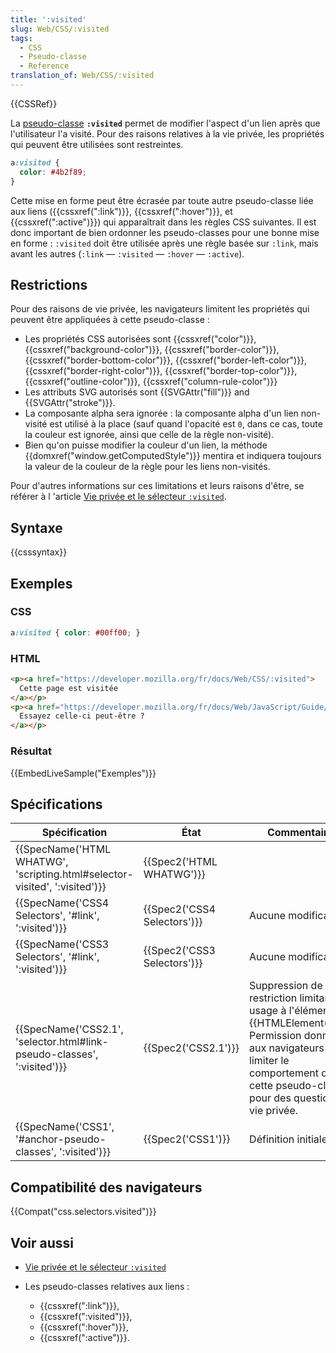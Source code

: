 ```yaml
---
title: ':visited'
slug: Web/CSS/:visited
tags:
  - CSS
  - Pseudo-classe
  - Reference
translation_of: Web/CSS/:visited
---
```

{{CSSRef}}

La [pseudo-classe](/fr/docs/Web/CSS/Pseudo-classes) **`:visited`** permet de modifier l'aspect d'un lien après que l'utilisateur l'a visité. Pour des raisons relatives à la vie privée, les propriétés qui peuvent être utilisées sont restreintes.

```css
a:visited {
  color: #4b2f89;
}
```

Cette mise en forme peut être écrasée par toute autre pseudo-classe liée aux liens ({{cssxref(":link")}}, {{cssxref(":hover")}}, et {{cssxref(":active")}}) qui apparaîtrait dans les règles CSS suivantes. Il est donc important de bien ordonner les pseudo-classes pour une bonne mise en forme : `:visited` doit être utilisée après une règle basée sur `:link`, mais avant les autres  (`:link` — `:visited` — `:hover` — `:active`).

## Restrictions

Pour des raisons de vie privée, les navigateurs limitent les propriétés qui peuvent être appliquées à cette pseudo-classe :

- Les propriétés CSS autorisées sont  {{cssxref("color")}}, {{cssxref("background-color")}}, {{cssxref("border-color")}}, {{cssxref("border-bottom-color")}}, {{cssxref("border-left-color")}}, {{cssxref("border-right-color")}}, {{cssxref("border-top-color")}}, {{cssxref("outline-color")}}, {{cssxref("column-rule-color")}}
- Les attributs SVG autorisés sont {{SVGAttr("fill")}} and {{SVGAttr("stroke")}}.
- La composante alpha sera ignorée : la composante alpha d'un lien non-visité est utilisé à la place (sauf quand l'opacité est `0`, dans ce cas, toute la couleur est ignorée, ainsi que celle de la règle non-visité).
- Bien qu'on puisse modifier la couleur d'un lien, la méthode {{domxref("window.getComputedStyle")}} mentira et indiquera toujours la valeur de la couleur de la règle pour les liens non-visités.

Pour d'autres informations sur ces limitations et leurs raisons d'être, se référer à l 'article [Vie privée et le sélecteur `:visited`](/fr/docs/Web/CSS/:visited_et_la_vie_privée).

## Syntaxe

{{csssyntax}}

## Exemples

### CSS

```css
a:visited { color: #00ff00; }
```

### HTML

```html
<p><a href="https://developer.mozilla.org/fr/docs/Web/CSS/:visited">
  Cette page est visitée
</a></p>
<p><a href="https://developer.mozilla.org/fr/docs/Web/JavaScript/Guide/">
  Essayez celle-ci peut-être ?
</a></p>
```

### Résultat

{{EmbedLiveSample("Exemples")}}

## Spécifications

| Spécification                                                                                        | État                                 | Commentaires                                                                                                                                                                                                     |
| ---------------------------------------------------------------------------------------------------- | ------------------------------------ | ---------------------------------------------------------------------------------------------------------------------------------------------------------------------------------------------------------------- |
| {{SpecName('HTML WHATWG', 'scripting.html#selector-visited', ':visited')}} | {{Spec2('HTML WHATWG')}}     |                                                                                                                                                                                                                  |
| {{SpecName('CSS4 Selectors', '#link', ':visited')}}                                 | {{Spec2('CSS4 Selectors')}} | Aucune modification.                                                                                                                                                                                             |
| {{SpecName('CSS3 Selectors', '#link', ':visited')}}                                 | {{Spec2('CSS3 Selectors')}} | Aucune modification.                                                                                                                                                                                             |
| {{SpecName('CSS2.1', 'selector.html#link-pseudo-classes', ':visited')}}     | {{Spec2('CSS2.1')}}             | Suppression de la restriction limitant son usage à l'élément {{HTMLElement("a")}}. Permission donnée aux navigateurs de limiter le comportement de cette pseudo-classe pour des questions de vie privée. |
| {{SpecName('CSS1', '#anchor-pseudo-classes', ':visited')}}                         | {{Spec2('CSS1')}}             | Définition initiale.                                                                                                                                                                                             |

## Compatibilité des navigateurs

{{Compat("css.selectors.visited")}}

## Voir aussi

- [Vie privée et le sélecteur `:visited`](/fr/docs/Web/CSS/Privacy_and_the_:visited_selector)
- Les pseudo-classes relatives aux liens :

  - {{cssxref(":link")}},
  - {{cssxref(":visited")}},
  - {{cssxref(":hover")}},
  - {{cssxref(":active")}}.
